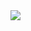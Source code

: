 <img src="https://capsule-render.vercel.app/api?type=waving&color=auto&height=200&section=header&text=DP-team14&fontSize=90" />
